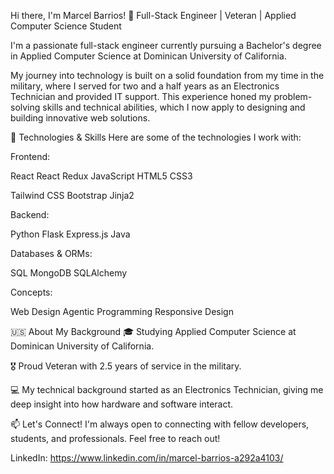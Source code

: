 Hi there, I'm Marcel Barrios! 👋
Full-Stack Engineer | Veteran | Applied Computer Science Student

I'm a passionate full-stack engineer currently pursuing a Bachelor's degree in Applied Computer Science at Dominican University of California.

My journey into technology is built on a solid foundation from my time in the military, where I served for two and a half years as an Electronics Technician and provided IT support. This experience honed my problem-solving skills and technical abilities, which I now apply to designing and building innovative web solutions.

🔧 Technologies & Skills
Here are some of the technologies I work with:

Frontend:

React React Redux JavaScript HTML5 CSS3

Tailwind CSS Bootstrap Jinja2

Backend:

Python Flask Express.js Java

Databases & ORMs:

SQL MongoDB SQLAlchemy

Concepts:

Web Design Agentic Programming Responsive Design

🇺🇸 About My Background
🎓 Studying Applied Computer Science at Dominican University of California.

🎖️ Proud Veteran with 2.5 years of service in the military.

💻 My technical background started as an Electronics Technician, giving me deep insight into how hardware and software interact.

📫 Let's Connect!
I'm always open to connecting with fellow developers, students, and professionals. Feel free to reach out!

LinkedIn: https://www.linkedin.com/in/marcel-barrios-a292a4103/
